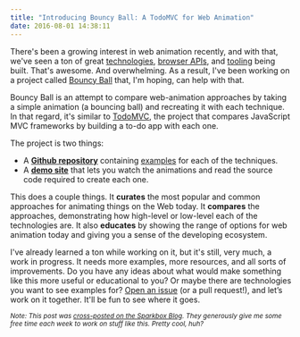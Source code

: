 ```yaml
---
title: "Introducing Bouncy Ball: A TodoMVC for Web Animation"
date: 2016-08-01 14:38:11
---
```


There's been a growing interest in web animation recently, and with that, we've seen a ton of great [technologies][1], [browser APIs][2], and [tooling][3] being built. That's awesome. And overwhelming. As a result, I've been working on a project called [Bouncy Ball][4] that, I'm hoping, can help with that.

 [1]: https://github.com/greensock/GreenSock-JS
 [2]: https://w3c.github.io/web-animations/
 [3]: https://developer.mozilla.org/en-US/docs/Tools/Page_Inspector/How_to/Work_with_animations
 [4]: http://sparkbox.github.io/bouncy-ball/

Bouncy Ball is an attempt to compare web-animation approaches by taking a simple animation (a bouncing ball) and recreating it with each technique. In that regard, it's similar to [TodoMVC][5], the project that compares JavaScript MVC frameworks by building a to-do app with each one.

 [5]: http://todomvc.com/

The project is two things:

*   A **[Github repository][6]** containing [examples][7] for each of the techniques.
*   A **[demo site][4]** that lets you watch the animations and read the source code required to create each one.

 [6]: https://github.com/sparkbox/bouncy-ball
 [7]: https://github.com/sparkbox/bouncy-ball/tree/master/examples

This does a couple things. It **curates** the most popular and common approaches for animating things on the Web today. It **compares** the approaches, demonstrating how high-level or low-level each of the technologies are. It also **educates** by showing the range of options for web animation today and giving you a sense of the developing ecosystem.

I've already learned a ton while working on it, but it's still, very much, a work in progress. It needs more examples, more resources, and all sorts of improvements. Do you have any ideas about what would make something like this more useful or educational to you? Or maybe there are technologies you want to see examples for? [Open an issue][8] (or a pull request!), and let’s work on it together. It'll be fun to see where it goes.

 [8]: https://github.com/sparkbox/bouncy-ball/issues/new

*<small>Note: This post was <a href="https://seesparkbox.com/foundry/comparing_web_animation_approaches_with_bouncy_ball">cross-posted on the Sparkbox Blog</a>. They generously give me some free time each week to work on stuff like this. Pretty cool, huh?</small>*
